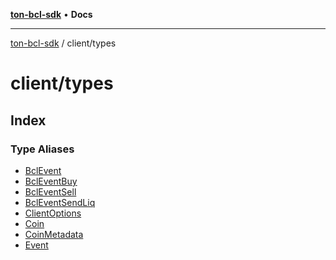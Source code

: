 [**ton-bcl-sdk**](../../README.md) • **Docs**

***

[ton-bcl-sdk](../../modules.md) / client/types

# client/types

## Index

### Type Aliases

- [BclEvent](type-aliases/BclEvent.md)
- [BclEventBuy](type-aliases/BclEventBuy.md)
- [BclEventSell](type-aliases/BclEventSell.md)
- [BclEventSendLiq](type-aliases/BclEventSendLiq.md)
- [ClientOptions](type-aliases/ClientOptions.md)
- [Coin](type-aliases/Coin.md)
- [CoinMetadata](type-aliases/CoinMetadata.md)
- [Event](type-aliases/Event.md)
